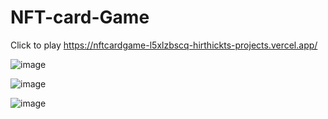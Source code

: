 ﻿# NFT-card-Game
 Click to play
https://nftcardgame-l5xlzbscq-hirthickts-projects.vercel.app/

![image](https://github.com/HIRTHICKT/NFT-Card-Game/assets/114664230/a3d16f3a-cd18-4815-9eb4-ddcbe1b619fe)


![image](https://github.com/HIRTHICKT/NFT-Card-Game/assets/114664230/8bc792e1-1434-43ff-9c5c-b38cc95ed41f)


![image](https://github.com/HIRTHICKT/NFT-Card-Game/assets/114664230/b70814a6-1e83-4a4e-b9bb-368de7cdc9a8)
